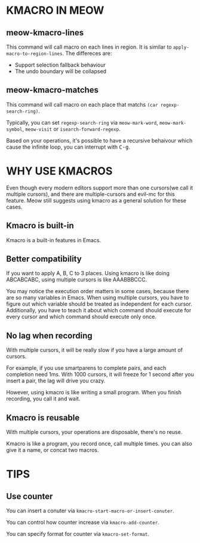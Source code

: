 # KMACRO IN MEOW

## meow-kmacro-lines

This command will call macro on each lines in region. It is similar to `apply-macro-to-region-lines`.
The differeces are:

- Support selection fallback behaviour
- The undo boundary will be collapsed

## meow-kmacro-matches

This command will call macro on each place that matchs `(car regexp-search-ring)`.

Typically, you can set `regexp-search-ring` via  `meow-mark-word`, `meow-mark-symbol`, `meow-visit` or `isearch-forward-regexp`.

Based on your operations, it's possible to have a recursive behaivour which cause the infinite loop, you can interrupt with <kbd>C-g</kbd>.

# WHY USE KMACROS

Even though every modern editors support more than one cursors(we call it multiple cursors), and there are multiple-cursors and evil-mc for this feature.
Meow still suggests using kmacro as a general solution for these cases.

## Kmacro is built-in
Kmacro is a built-in features in Emacs.

## Better compatibility
If you want to apply A, B, C to 3 places. Using kmacro is like doing ABCABCABC, using multiple cursors is like AAABBBCCC.

You may notice the execution order matters in some cases, because there are so many variables in Emacs.
When using multiple cursors, you have to figure out which variable should be treated as independent for each cursor.
Additionally, you have to teach it about which command should execute for every cursor and which command should execute only once.

## No lag when recording
With multiple cursors, it will be really slow if you have a large amount of cursors.

For example, if you use smartparens to complete pairs, and each completion need 1ms.
With 1000 cursors, it will freeze for 1 second after you insert a pair, the lag will drive you crazy.

However, using kmacro is like writing a small program. When you finish recording, you call it and wait.

## Kmacro is reusable
With multiple cursors, your operations are disposable, there's no reuse.

Kmacro is like a program, you record once, call multiple times. you can also give it a name, or concat two macros.

# TIPS

## Use counter
You can insert a conuter via `kmacro-start-macro-or-insert-conuter`.

You can control how counter increase via `kmacro-add-counter`.

You can specify format for counter via `kmacro-set-format`.

